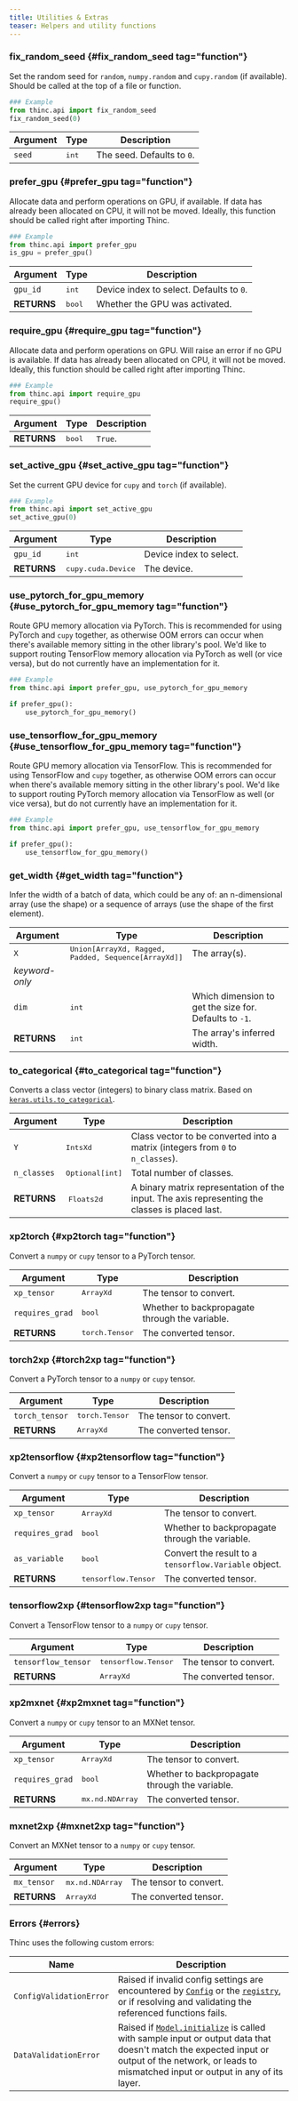 ```yaml
---
title: Utilities & Extras
teaser: Helpers and utility functions
---
```


### fix_random_seed {#fix_random_seed tag="function"}

Set the random seed for `random`, `numpy.random` and `cupy.random` (if
available). Should be called at the top of a file or function.

```python
### Example
from thinc.api import fix_random_seed
fix_random_seed(0)
```

| Argument | Type         | Description                |
| -------- | ------------ | -------------------------- |
| `seed`   | <tt>int</tt> | The seed. Defaults to `0`. |

### prefer_gpu {#prefer_gpu tag="function"}

Allocate data and perform operations on GPU, if available. If data has already
been allocated on CPU, it will not be moved. Ideally, this function should be
called right after importing Thinc.

```python
### Example
from thinc.api import prefer_gpu
is_gpu = prefer_gpu()
```

| Argument    | Type          | Description                              |
| ----------- | ------------- | ---------------------------------------- |
| `gpu_id`    | <tt>int</tt>  | Device index to select. Defaults to `0`. |
| **RETURNS** | <tt>bool</tt> | Whether the GPU was activated.           |

### require_gpu {#require_gpu tag="function"}

Allocate data and perform operations on GPU. Will raise an error if no GPU is
available. If data has already been allocated on CPU, it will not be moved.
Ideally, this function should be called right after importing Thinc.

```python
### Example
from thinc.api import require_gpu
require_gpu()
```

| Argument    | Type          | Description |
| ----------- | ------------- | ----------- |
| **RETURNS** | <tt>bool</tt> | `True`.     |

### set_active_gpu {#set_active_gpu tag="function"}

Set the current GPU device for `cupy` and `torch` (if available).

```python
### Example
from thinc.api import set_active_gpu
set_active_gpu(0)
```

| Argument    | Type                      | Description             |
| ----------- | ------------------------- | ----------------------- |
| `gpu_id`    | <tt>int</tt>              | Device index to select. |
| **RETURNS** | <tt>cupy.cuda.Device</tt> | The device.             |

### use_pytorch_for_gpu_memory {#use_pytorch_for_gpu_memory tag="function"}

Route GPU memory allocation via PyTorch. This is recommended for using PyTorch
and `cupy` together, as otherwise OOM errors can occur when there's available
memory sitting in the other library's pool. We'd like to support routing
TensorFlow memory allocation via PyTorch as well (or vice versa), but do not
currently have an implementation for it.

```python
### Example
from thinc.api import prefer_gpu, use_pytorch_for_gpu_memory

if prefer_gpu():
    use_pytorch_for_gpu_memory()
```

### use_tensorflow_for_gpu_memory {#use_tensorflow_for_gpu_memory tag="function"}

Route GPU memory allocation via TensorFlow. This is recommended for using
TensorFlow and `cupy` together, as otherwise OOM errors can occur when there's
available memory sitting in the other library's pool. We'd like to support
routing PyTorch memory allocation via TensorFlow as well (or vice versa), but do
not currently have an implementation for it.

```python
### Example
from thinc.api import prefer_gpu, use_tensorflow_for_gpu_memory

if prefer_gpu():
    use_tensorflow_for_gpu_memory()
```

### get_width {#get_width tag="function"}

Infer the width of a batch of data, which could be any of: an n-dimensional
array (use the shape) or a sequence of arrays (use the shape of the first
element).

| Argument       | Type                                                       | Description                                            |
| -------------- | ---------------------------------------------------------- | ------------------------------------------------------ |
| `X`            | <tt>Union[ArrayXd, Ragged, Padded, Sequence[ArrayXd]]</tt> | The array(s).                                          |
| _keyword-only_ |                                                            |                                                        |
| `dim`          | <tt>int</tt>                                               | Which dimension to get the size for. Defaults to `-1`. |
| **RETURNS**    | <tt>int</tt>                                               | The array's inferred width.                            |

### to_categorical {#to_categorical tag="function"}

Converts a class vector (integers) to binary class matrix. Based on
[`keras.utils.to_categorical`](https://keras.io/utils/).

| Argument    | Type                   | Description                                                                                    |
| ----------- | ---------------------- | ---------------------------------------------------------------------------------------------- |
| `Y`         | <tt>IntsXd</tt>        | Class vector to be converted into a matrix (integers from `0` to `n_classes`).                 |
| `n_classes` | <tt>Optional[int]</tt> | Total number of classes.                                                                       |
| **RETURNS** |  <tt>Floats2d</tt>     | A binary matrix representation of the input. The axis representing the classes is placed last. |

### xp2torch {#xp2torch tag="function"}

Convert a `numpy` or `cupy` tensor to a PyTorch tensor.

| Argument        | Type                  | Description                                    |
| --------------- | --------------------- | ---------------------------------------------- |
| `xp_tensor`     | <tt>ArrayXd</tt>      | The tensor to convert.                         |
| `requires_grad` | <tt>bool</tt>         | Whether to backpropagate through the variable. |
| **RETURNS**     | <tt>torch.Tensor</tt> | The converted tensor.                          |

### torch2xp {#torch2xp tag="function"}

Convert a PyTorch tensor to a `numpy` or `cupy` tensor.

| Argument       | Type                  | Description            |
| -------------- | --------------------- | ---------------------- |
| `torch_tensor` | <tt>torch.Tensor</tt> | The tensor to convert. |
| **RETURNS**    | <tt>ArrayXd</tt>      | The converted tensor.  |

### xp2tensorflow {#xp2tensorflow tag="function"}

Convert a `numpy` or `cupy` tensor to a TensorFlow tensor.

| Argument        | Type                       | Description                                           |
| --------------- | -------------------------- | ----------------------------------------------------- |
| `xp_tensor`     | <tt>ArrayXd</tt>           | The tensor to convert.                                |
| `requires_grad` | <tt>bool</tt>              | Whether to backpropagate through the variable.        |
| `as_variable`   | <tt>bool</tt>              | Convert the result to a `tensorflow.Variable` object. |  |
| **RETURNS**     | <tt>tensorflow.Tensor</tt> | The converted tensor.                                 |

### tensorflow2xp {#tensorflow2xp tag="function"}

Convert a TensorFlow tensor to a `numpy` or `cupy` tensor.

| Argument            | Type                       | Description            |
| ------------------- | -------------------------- | ---------------------- |
| `tensorflow_tensor` | <tt>tensorflow.Tensor</tt> | The tensor to convert. |
| **RETURNS**         | <tt>ArrayXd</tt>           | The converted tensor.  |

### xp2mxnet {#xp2mxnet tag="function"}

Convert a `numpy` or `cupy` tensor to an MXNet tensor.

| Argument        | Type                   | Description                                    |
| --------------- | ---------------------- | ---------------------------------------------- |
| `xp_tensor`     | <tt>ArrayXd</tt>       | The tensor to convert.                         |
| `requires_grad` | <tt>bool</tt>          | Whether to backpropagate through the variable. |
| **RETURNS**     | <tt>mx.nd.NDArray</tt> | The converted tensor.                          |

### mxnet2xp {#mxnet2xp tag="function"}

Convert an MXNet tensor to a `numpy` or `cupy` tensor.

| Argument    | Type                   | Description            |
| ----------- | ---------------------- | ---------------------- |
| `mx_tensor` | <tt>mx.nd.NDArray</tt> | The tensor to convert. |
| **RETURNS** | <tt>ArrayXd</tt>       | The converted tensor.  |

### Errors {#errors}

Thinc uses the following custom errors:

| Name                    | Description                                                                                                                                                                                                                       |
| ----------------------- | --------------------------------------------------------------------------------------------------------------------------------------------------------------------------------------------------------------------------------- |
| `ConfigValidationError` | Raised if invalid config settings are encountered by [`Config`](/docs/api-config#config) or the [`registry`](/docs/api-config#registry), or if resolving and validating the referenced functions fails.                           |
| `DataValidationError`   | Raised if [`Model.initialize`](/docs/api-model#initialize) is called with sample input or output data that doesn't match the expected input or output of the network, or leads to mismatched input or output in any of its layer. |
